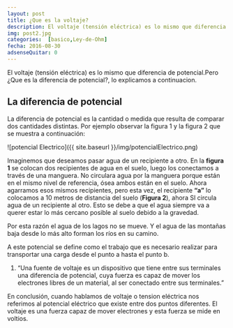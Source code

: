 ```yaml
---
layout: post
title: ¿Que es la voltaje?
description: El voltaje (tensión eléctrica) es lo mismo que diferencia de potencial.Pero ¿Que es la diferencia de potencial?, lo explicamos a continuacion.
img: post2.jpg
categories:  [basico,Ley-de-Ohm]
fecha: 2016-08-30
adsenseQuitar: 0
---
```



El voltaje (tensión eléctrica) es lo mismo que diferencia de potencial.Pero ¿Que es la diferencia de potencial?, lo explicamos a continuacion.

## La diferencia de potencial
La diferencia de potencial es la cantidad o medida que resulta de comparar dos cantidades distintas. Por ejemplo observar la figura 1 y la figura 2 que se muestra a continuación:

![potencial Electrico]({{ site.baseurl }}/img/potencialElectrico.png)

Imaginemos que deseamos pasar agua de un recipiente a otro. En la **figura 1** se colocan dos recipientes de agua en el suelo, luego los conectamos a través de una manguera. No circulara agua por la manguera porque están en el mismo nivel de referencia, ósea ambos están en el suelo. Ahora agarramos esos mismos recipientes, pero esta vez, el recipiente **“a”** lo colocamos a 10 metros de distancia del suelo (**Figura 2**), ahora SI circula agua de un recipiente al otro. Esto se debe a que el agua siempre va a querer estar lo más cercano posible al suelo debido a la gravedad.

Por esta razón el agua de los lagos no se mueve. Y el agua de las montañas baja desde lo más alto forman los ríos en su camino.

A este potencial se define como el trabajo que es necesario realizar para transportar una carga desde el punto a hasta el punto b.

1. “Una fuente de voltaje es un dispositivo que tiene entre sus terminales una diferencia de potencial, cuya fuerza es capaz de mover los electrones libres de un material, al ser conectado entre sus terminales.”

En conclusión, cuando hablamos de voltaje o tension eléctrica nos referimos al potencial eléctrico que existe entre dos puntos diferentes. El voltaje es una fuerza capaz de mover electrones y esta fuerza se mide en voltios.
